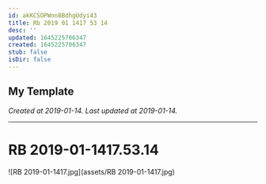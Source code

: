 ```yaml
---
id: akKCSOPWnn8BdhgUdyi43
title: Rb 2019 01 1417 53 14
desc: ''
updated: 1645225706347
created: 1645225706347
stub: false
isDir: false
---
```

My Template
---

_Created at 2019-01-14._
_Last updated at 2019-01-14._




---

# RB 2019-01-1417.53.14


![RB 2019-01-1417.jpg](assets/RB 2019-01-1417.jpg)


